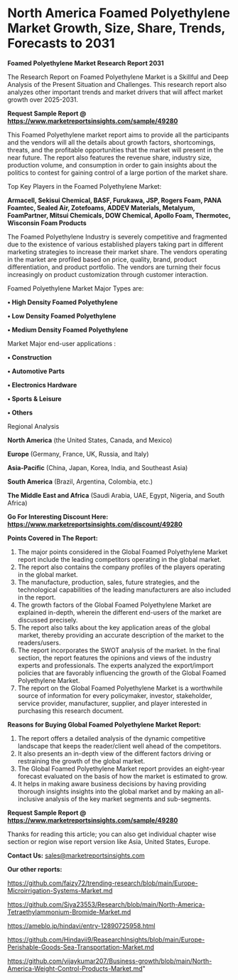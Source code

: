 # North America Foamed Polyethylene Market Growth, Size, Share, Trends, Forecasts to 2031

<strong>Foamed Polyethylene Market Research Report 2031</strong>

The Research Report on Foamed Polyethylene Market is a Skillful and Deep Analysis of the Present Situation and Challenges. This research report also analyzes other important trends and market drivers that will affect market growth over 2025-2031.

<strong>Request Sample Report @ <a href=https://www.marketreportsinsights.com/sample/49280>https://www.marketreportsinsights.com/sample/49280</a></strong>

This Foamed Polyethylene market report aims to provide all the participants and the vendors will all the details about growth factors, shortcomings, threats, and the profitable opportunities that the market will present in the near future. The report also features the revenue share, industry size, production volume, and consumption in order to gain insights about the politics to contest for gaining control of a large portion of the market share.

Top Key Players in the Foamed Polyethylene Market:

<strong>Armacell, Sekisui Chemical, BASF, Furukawa, JSP, Rogers Foam, PANA Foamtec, Sealed Air, Zotefoams, ADDEV Materials, Metalyum, FoamPartner, Mitsui Chemicals, DOW Chemical, Apollo Foam, Thermotec, Wisconsin Foam Products</strong>

The Foamed Polyethylene Industry is severely competitive and fragmented due to the existence of various established players taking part in different marketing strategies to increase their market share. The vendors operating in the market are profiled based on price, quality, brand, product differentiation, and product portfolio. The vendors are turning their focus increasingly on product customization through customer interaction.

Foamed Polyethylene Market Major Types are:

<strong>•  High Density Foamed Polyethylene

•  Low Density Foamed Polyethylene

•  Medium Density Foamed Polyethylene</strong>

Market Major end-user applications :

<strong>•  Construction

•  Automotive Parts

•  Electronics Hardware

•  Sports & Leisure

•  Others</strong>

Regional Analysis

</u><strong><b>North America</b></strong> (the United States, Canada, and Mexico)

<strong><b>Europe </b></strong>(Germany, France, UK, Russia, and Italy)

<strong><b>Asia-Pacific</b></strong> (China, Japan, Korea, India, and Southeast Asia)

<strong><b>South America</b></strong> (Brazil, Argentina, Colombia, etc.)

<strong><b>The Middle East and Africa</b></strong> (Saudi Arabia, UAE, Egypt, Nigeria, and South Africa)

<strong>Go For Interesting Discount Here: <a href=https://www.marketreportsinsights.com/discount/49280>https://www.marketreportsinsights.com/discount/49280</a></strong>

<strong>Points Covered in The Report:</strong>
<ol>
  <li>The major points considered in the Global Foamed Polyethylene Market report include the leading competitors operating in the global market.</li>
  <li>The report also contains the company profiles of the players operating in the global market.</li>
  <li>The manufacture, production, sales, future strategies, and the technological capabilities of the leading manufacturers are also included in the report.</li>
  <li>The growth factors of the Global Foamed Polyethylene Market are explained in-depth, wherein the different end-users of the market are discussed precisely.</li>
  <li>The report also talks about the key application areas of the global market, thereby providing an accurate description of the market to the readers/users.</li>
  <li>The report incorporates the SWOT analysis of the market. In the final section, the report features the opinions and views of the industry experts and professionals. The experts analyzed the export/import policies that are favorably influencing the growth of the Global Foamed Polyethylene Market.</li>
  <li>The report on the Global Foamed Polyethylene Market is a worthwhile source of information for every policymaker, investor, stakeholder, service provider, manufacturer, supplier, and player interested in purchasing this research document.</li>
</ol>
<strong>Reasons for Buying Global Foamed Polyethylene Market Report:</strong>

<ol>
  <li>The report offers a detailed analysis of the dynamic competitive landscape that keeps the reader/client well ahead of the competitors.</li>
  <li>It also presents an in-depth view of the different factors driving or restraining the growth of the global market.</li>
  <li>The Global Foamed Polyethylene Market report provides an eight-year forecast evaluated on the basis of how the market is estimated to grow.</li>
  <li>It helps in making aware business decisions by having providing thorough insights insights into the global market and by making an all-inclusive analysis of the key market segments and sub-segments.</li>
</ol>
<strong>Request Sample Report @ <a href=https://www.marketreportsinsights.com/sample/49280>https://www.marketreportsinsights.com/sample/49280</a></strong>


Thanks for reading this article; you can also get individual chapter wise section or region wise report version like Asia, United States, Europe.

<strong>Contact Us:</strong>
sales@marketreportsinsights.com

<strong>Our other reports:</strong>

<a href=https://github.com/faizy72/trending-research/blob/main/Europe-Microirrigation-Systems-Market.md>https://github.com/faizy72/trending-research/blob/main/Europe-Microirrigation-Systems-Market.md</a>

<a href=https://github.com/Siya23553/Research/blob/main/North-America-Tetraethylammonium-Bromide-Market.md>https://github.com/Siya23553/Research/blob/main/North-America-Tetraethylammonium-Bromide-Market.md</a>

<a href=https://ameblo.jp/hindavi/entry-12890725958.html>https://ameblo.jp/hindavi/entry-12890725958.html</a>

<a href=https://github.com/Hindavii9/ReasearchInsights/blob/main/Europe-Perishable-Goods-Sea-Transportation-Market.md>https://github.com/Hindavii9/ReasearchInsights/blob/main/Europe-Perishable-Goods-Sea-Transportation-Market.md</a>

<a href=https://github.com/vijaykumar207/Business-growth/blob/main/North-America-Weight-Control-Products-Market.md>https://github.com/vijaykumar207/Business-growth/blob/main/North-America-Weight-Control-Products-Market.md</a>"
